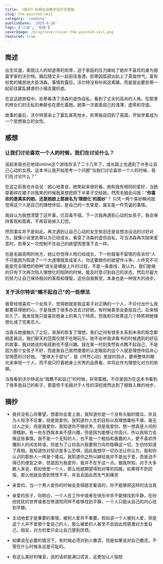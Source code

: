 ```yaml
---
title: 《面纱》毛姆在线教你治疗恋爱脑
slug: the-painted-veil
category: 'reading'
publishDate: '2025-6-20'
tags: ['小说', '毛姆']
coverImage: /blog/cover/cover-the-painted-veil.png
featured: true
---
```


## 简述
出生优渥，美貌过人的却虚荣的凯蒂，迫于家庭的压力嫁给了她并不喜欢的身为细菌学家的沃尔特。婚后随丈夫一起前往香港。凯蒂因孤寂出轨上了英俊帅气，富有权势的殖民地大臣汤森。事情败露后，沃尔特没有吵闹这离婚，而是提出要凯蒂一起前往霍乱肆虐的小镇支援抗疫。

在这这趟旅程中，凯蒂看清了汤森的虚伪自私，看到了丈夫的高尚的人格，在那里的修女们的无私的奉献也在感化着她。她第一次直面自己的浅薄，虚荣和空虚。

故事的最后，沃尔特感染上了霍乱客死他乡，凯蒂独自回到了英国，开始学着成为一个思想独立的女性。



## 感想


### 让我们讨论喜欢一个人的时候，我们在讨论什么？
说起来我也在地球online这个游戏存活了二十几年了，成长路上也遇到了许多让自己心动的女孩。这本书让我开始思考一个问题“当我们讨论喜欢一个人的时候，我们在讨论什么？”

在这之前我也许会说：她心地善良、她笑起来很好看、她和我有相同的爱好，当她穿着碎花裙子对我笑的时候我真想把把下半辈子交给她。然而毛姆会问我：“**你喜欢的是真实的她，还是她脸上那层名为‘理想化’的面纱**”？ 只凭一两个美好瞬间就觉得这个人是自己的理想伴侣，是自己的一生挚爱，属实是一件荒诞的事情。

我自认为我想清楚了这件事，已百毒不侵。下一次我再遇到心动的女孩子，我会保持客观和距离，不再容易掉入幻觉。

然而事实并不是如此。再次遇到让自己心动的女生依旧还是会想法设法的讨好对方。就像小说里凯蒂以为已经成长，看穿了汤森的虚伪自私，可当汤森再次抛来爱意时，凯蒂又一次控制不住自己的欲望而堕落下去一样。

也是毛姆高明的地方，她让你觉得人物已经成长，下一秒就毫不留情的告诉你“人不可能因为知道了一个大道理就变成圣人，你还要跟你的欲望作斗争，人终究不可能是完全理想的物种”成长是螺旋上升的过程，不是一条直线，我认为，我们能做的只有下次再次陷入理想化的陷阱的时候，能及时意识到自己的状态，然后尽最大的努力让自己保持相对的客观和理智。这份自我察觉，本身也是一种很大的进步。



### 关于沃尔特说"瞧不起自己"的一些想法
我曾经很喜欢一个女孩子，觉得她就是我这辈子对正确的一个人。不论付出什么我都要获得她的心，于是我想了很多办法去讨好她，有时候甚至会委屈自己。后来相处久了，我发现我只是喜欢她身上的某几个特质，而我却只依靠这几个特质把她理想化成了完美恋人。

当我与她接触久了之后，渐渐的恢复了理想，我们之间有很多关系到未来的观念都相差甚远，我们聊天的范围仅限于吃喝玩乐。她不会听我讲看书的时候遇到的好玩的故事，我对她说的电视剧也不感兴趣。我在某一时刻突然有点瞧不起自己，不是因为那个女孩子不好，而是我自己居然傻傻的认定眼前的这个人就是理想伴侣并心甘情愿的讨好她。 “整体大于部分”，是《怦然心动》里提的观点，要用整体的眼光来审视一个人，而不是只盯着她身上优秀的品质看，并将此作为理想化对方的依据。

当我看到沃尔特说出“我瞧不起自己”的时候，非常震撼。不仅是因为在这本书看到了很多我自己的影子，更震惊于毛姆对于人性的深挖居然达到了细致入微的地步。



## 摘抄
+ 我并没有心存奢望，想着你会爱上我，我知道你是一个没有头脑的傻瓜，并且为人轻浮不庄重，但是我爱你。我知道你人生的目标以及理想庸俗不堪，毫无过人之处，但是我爱你。我知道你不够优秀，但是我爱你。想一想真是人间的滑稽剧，有一些东西我本来不感兴趣，但是因为能够让你高兴，所以我努力去做这些事情。我不是一个无知的人，也不是一个粗俗和愚蠢的人，更不喜欢传播别人的闲言碎语，但是为了让你高兴我要努力向你隐瞒这一切，生怕你知道了真相。我知道你对知识是多么恐惧，因此我想尽一切办法让你认为，我和你认识的那些人一样是个傻瓜。我知道你之所以嫁给我并不是出于爱，而是迫不得已的便宜之举，但是因为我爱你，我并不在乎这一点。据我所知，对于大多数人来说，假如他爱一个人，那么他就期望得到对等的回报，如果得不到回报，那么他就会感到愤愤不平，并且会因此而生气和痛苦



+ 亲爱的，当一个男人爱你的时候会变得甜言蜜语的，你不能够把这样的话当真



+ 亲爱的孩子，你明白，一个人在工作中或者在快乐中并不能够找到平静，在纷纷扰扰的世界或者在修道院同样不能够找到平静，一个人只能从自己的内心找到平静。



+ 主动地爱才是重要的事情，被别人爱并不重要。假如说一个人被别人爱，但是这个人并不爱那个爱自己的人，那么被爱的人甚至不会因此而感激对方爱自己，相反，对方的爱只会让自己感到厌烦。



+ 如果说在必要的情况下，有时候必须对别人撒谎，但是如果说对自己撒谎，不管在什么时候永远是可耻的。



+ 有这么美好的嗓音，说的话却是满口谎言，这更加让人恼怒

